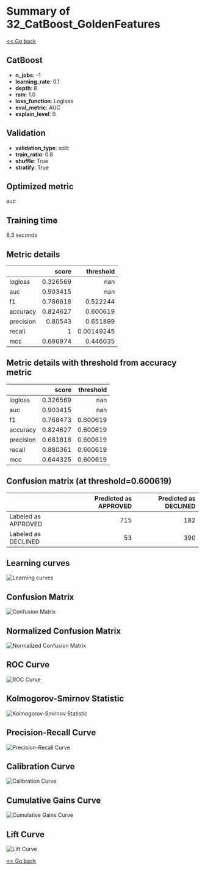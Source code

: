 # Summary of 32_CatBoost_GoldenFeatures

[<< Go back](../README.md)


## CatBoost
- **n_jobs**: -1
- **learning_rate**: 0.1
- **depth**: 8
- **rsm**: 1.0
- **loss_function**: Logloss
- **eval_metric**: AUC
- **explain_level**: 0

## Validation
 - **validation_type**: split
 - **train_ratio**: 0.8
 - **shuffle**: True
 - **stratify**: True

## Optimized metric
auc

## Training time

8.3 seconds

## Metric details
|           |    score |    threshold |
|:----------|---------:|-------------:|
| logloss   | 0.326569 | nan          |
| auc       | 0.903415 | nan          |
| f1        | 0.786618 |   0.522244   |
| accuracy  | 0.824627 |   0.600619   |
| precision | 0.80543  |   0.651899   |
| recall    | 1        |   0.00149245 |
| mcc       | 0.686974 |   0.446035   |


## Metric details with threshold from accuracy metric
|           |    score |   threshold |
|:----------|---------:|------------:|
| logloss   | 0.326569 |  nan        |
| auc       | 0.903415 |  nan        |
| f1        | 0.768473 |    0.600619 |
| accuracy  | 0.824627 |    0.600619 |
| precision | 0.681818 |    0.600619 |
| recall    | 0.880361 |    0.600619 |
| mcc       | 0.644325 |    0.600619 |


## Confusion matrix (at threshold=0.600619)
|                     |   Predicted as APPROVED |   Predicted as DECLINED |
|:--------------------|------------------------:|------------------------:|
| Labeled as APPROVED |                     715 |                     182 |
| Labeled as DECLINED |                      53 |                     390 |

## Learning curves
![Learning curves](learning_curves.png)
## Confusion Matrix

![Confusion Matrix](confusion_matrix.png)


## Normalized Confusion Matrix

![Normalized Confusion Matrix](confusion_matrix_normalized.png)


## ROC Curve

![ROC Curve](roc_curve.png)


## Kolmogorov-Smirnov Statistic

![Kolmogorov-Smirnov Statistic](ks_statistic.png)


## Precision-Recall Curve

![Precision-Recall Curve](precision_recall_curve.png)


## Calibration Curve

![Calibration Curve](calibration_curve_curve.png)


## Cumulative Gains Curve

![Cumulative Gains Curve](cumulative_gains_curve.png)


## Lift Curve

![Lift Curve](lift_curve.png)



[<< Go back](../README.md)
